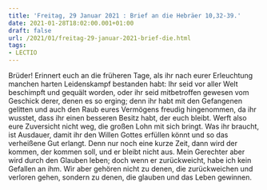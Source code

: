```yaml
---
title: 'Freitag, 29 Januar 2021 : Brief an die Hebräer 10,32-39.'
date: 2021-01-28T18:02:00.001+01:00
draft: false
url: /2021/01/freitag-29-januar-2021-brief-die.html
tags: 
- LECTIO
---
```


Brüder! Erinnert euch an die früheren Tage, als ihr nach eurer Erleuchtung manchen harten Leidenskampf bestanden habt: Ihr seid vor aller Welt beschimpft und gequält worden, oder ihr seid mitbetroffen gewesen vom Geschick derer, denen es so erging; denn ihr habt mit den Gefangenen gelitten und auch den Raub eures Vermögens freudig hingenommen, da ihr wusstet, dass ihr einen besseren Besitz habt, der euch bleibt. Werft also eure Zuversicht nicht weg, die großen Lohn mit sich bringt. Was ihr braucht, ist Ausdauer, damit ihr den Willen Gottes erfüllen könnt und so das verheißene Gut erlangt. Denn nur noch eine kurze Zeit, dann wird der kommen, der kommen soll, und er bleibt nicht aus. Mein Gerechter aber wird durch den Glauben leben; doch wenn er zurückweicht, habe ich kein Gefallen an ihm. Wir aber gehören nicht zu denen, die zurückweichen und verloren gehen, sondern zu denen, die glauben und das Leben gewinnen.